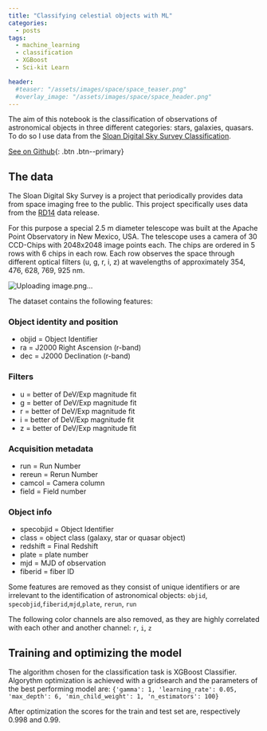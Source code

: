 ```yaml
---
title: "Classifying celestial objects with ML"
categories:
  - posts
tags:
  - machine_learning
  - classification
  - XGBoost
  - Sci-kit Learn

header:
  #teaser: "/assets/images/space/space_teaser.png"
  #overlay_image: "/assets/images/space/space_header.png"
---
```


The aim of this notebook is the classification of observations of astronomical objects in three different categories: stars, galaxies, quasars.
To do so I use data from the [Sloan Digital Sky Survey Classification](https://www.sdss.org/).

[See on Github](https://github.com/HelenaCanever/Classifying-celestial-objects-with-ML){: .btn .btn--primary}

## The data
The Sloan Digital Sky Survey is a project that periodically provides data from space imaging free to the public. This project specifically uses data from the [RD14](https://www.sdss.org/dr14/) data release. 

For this purpose a special 2.5 m diameter telescope was built at the Apache Point Observatory in New Mexico, USA. The telescope uses a camera of 30 CCD-Chips with 2048x2048 image points each. The chips are ordered in 5 rows with 6 chips in each row. Each row observes the space through different optical filters (u, g, r, i, z) at wavelengths of approximately 354, 476, 628, 769, 925 nm.

![Uploading image.png…](https://www.sdss.org/wp-content/uploads/2016/07/sdss_gaulme1.jpg)

The dataset contains the following features:
### Object identity and position
- objid = Object Identifier 
- ra = J2000 Right Ascension (r-band)
- dec = J2000 Declination (r-band)

### Filters
- u = better of DeV/Exp magnitude fit
- g = better of DeV/Exp magnitude fit
- r = better of DeV/Exp magnitude fit
- i = better of DeV/Exp magnitude fit
- z = better of DeV/Exp magnitude fit

### Acquisition metadata
- run = Run Number 
- rereun = Rerun Number 
- camcol = Camera column 
- field = Field number

### Object info
- specobjid = Object Identifier 
- class = object class (galaxy, star or quasar object)
- redshift = Final Redshift 
- plate = plate number 
- mjd = MJD of observation 
- fiberid = fiber ID 

Some features are removed as they consist of unique identifiers or are irrelevant to the identification of astronomical objects:
`objid`, `specobjid`,`fiberid`,`mjd`,`plate`, `rerun`, `run`

The following color channels are also removed, as they are highly correlated with each other and another channel:
`r`, `i`, `z`

## Training and optimizing the model

The algorithm chosen for the classification task is XGBoost Classifier.
Algorythm optimization is achieved with a gridsearch and the parameters of the best performing model are:
`{'gamma': 1,
 'learning_rate': 0.05,
 'max_depth': 6,
 'min_child_weight': 1,
 'n_estimators': 100}`

After optimization the scores for the train and test set are, respectively 0.998 and 0.99.
